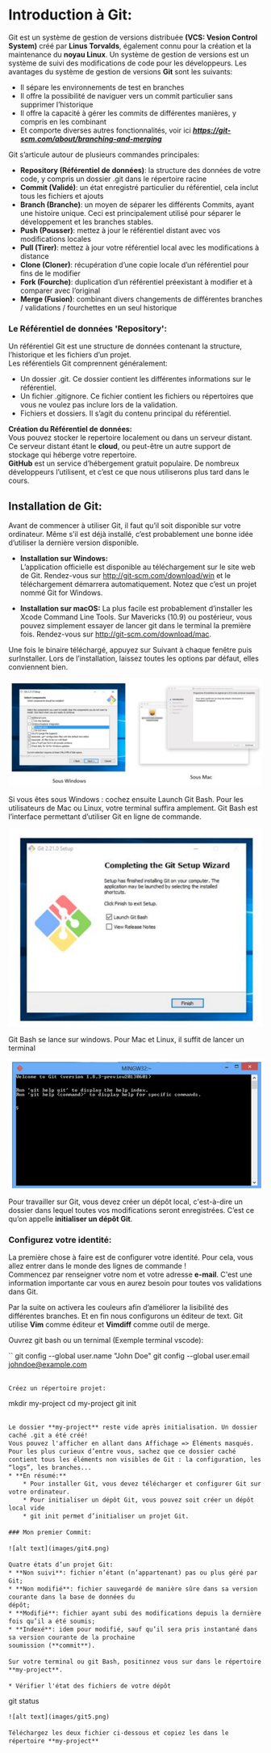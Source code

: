 # Introduction à Git:

Git est un système de gestion de versions distribuée **(VCS: Vesion Control System)** créé par **Linus Torvalds**, également connu pour la création et la maintenance du **noyau Linux**. 
Un système de gestion de versions est un système de suivi des modifications de code pour les développeurs. Les avantages du système de gestion de versions **Git** sont les suivants:
* Il sépare les environnements de test en branches
* Il offre la possibilité de naviguer vers un commit particulier sans supprimer l’historique
* Il offre la capacité à gérer les commits de différentes manières, y compris en les combinant
* Et comporte diverses autres fonctionnalités, voir ici ***https://git-scm.com/about/branching-and-merging***  

Git s’articule autour de plusieurs commandes principales:   

* **Repository (Référentiel de données)**: la structure des données de votre code, y compris un 
dossier .git dans le répertoire racine
* **Commit (Validé)**: un état enregistré particulier du référentiel, cela inclut tous les fichiers et ajouts
* **Branch (Branche)**: un moyen de séparer les différents Commits, ayant une histoire unique. Ceci est principalement utilisé pour séparer le développement et les branches stables.
* **Push (Pousser)**: mettez à jour le référentiel distant avec vos modifications locales
* **Pull (Tirer)**: mettez à jour votre référentiel local avec les modifications à distance
* **Clone (Cloner)**: récupération d’une copie locale d’un référentiel pour fins de le modifier
* **Fork (Fourche)**: duplication d’un référentiel préexistant à modifier et à comparer avec l’original
* **Merge (Fusion)**: combinant divers changements de différentes branches / validations / fourchettes en un seul historique

### Le Référentiel de données 'Repository':  

Un référentiel Git est une structure de données contenant la structure, l’historique et les fichiers d’un projet.  
Les référentiels Git comprennent généralement:

* Un dossier .git. Ce dossier contient les différentes informations sur le référentiel.
* Un fichier .gitignore. Ce fichier contient les fichiers ou répertoires que vous ne voulez pas inclure lors de la 
validation.
* Fichiers et dossiers. Il s’agit du contenu principal du référentiel.

**Création du Référentiel de données:**  
Vous pouvez stocker le repertoire localement ou dans un serveur distant. Ce serveur distant étant le **cloud**, ou peut-être un autre support de stockage qui héberge votre repertoire.   
**GitHub** est un service d’hébergement gratuit populaire. De nombreux développeurs l’utilisent, et c’est ce que nous utiliserons plus tard dans le cours.


## Installation de Git:

Avant de commencer à utiliser Git, il faut qu’il soit disponible sur votre ordinateur. Même s’il est déjà installé, c’est probablement une bonne idée d’utiliser la dernière version disponible.  

* **Installation sur Windows:**  
L’application officielle est disponible au téléchargement sur le site web de Git. Rendez-vous sur http://git-scm.com/download/win et le téléchargement démarrera automatiquement. Notez que c’est un projet nommé Git for Windows.  

* **Installation sur macOS:**
La plus facile est probablement d’installer les Xcode Command Line Tools. Sur Mavericks (10.9) ou postérieur, vous pouvez simplement essayer de lancer git dans le terminal la première fois. Rendez-vous sur http://git-scm.com/download/mac.  

Une fois le binaire téléchargé, appuyez sur Suivant à chaque fenêtre puis surInstaller. Lors de l’installation, laissez toutes les options par défaut, elles conviennent bien.  

![alt text](images/git1.png)

Si vous êtes sous Windows : cochez ensuite Launch Git Bash. Pour les utilisateurs de Mac ou Linux, 
votre terminal suffira amplement. Git Bash est l’interface permettant d’utiliser Git en ligne de 
commande.

![alt text](images/git2.png)

Git Bash se lance sur windows. Pour Mac et Linux, il suffit de lancer un terminal

![alt text](images/git3.png)

Pour travailler sur Git, vous devez créer un dépôt local, c'est-à-dire un dossier dans lequel toutes vos modifications seront enregistrées. C’est ce qu’on appelle **initialiser un dépôt Git**.  

### Configurez votre identité:
La première chose à faire est de configurer votre identité. Pour cela, vous allez entrer dans le monde des lignes de commande !  
Commencez par renseigner votre nom et votre adresse **e-mail**. C'est une information importante car vous en aurez besoin pour toutes vos validations dans Git.  

Par la suite on activera les couleurs afin d’améliorer la lisibilité des différentes branches. Et en fin nous configurons un éditeur de text. Git utilise **Vim** comme éditeur et **Vimdiff** comme outil de merge.

Ouvrez git bash ou un ternimal (Exemple terminal vscode):

``
git config --global user.name "John Doe"
git config --global user.email johndoe@example.com
```

Créez un répertoire projet:

```
mkdir my-project
cd my-project
git init
```

Le dossier **my-project** reste vide après initialisation. Un dossier caché .git a été créé!  
Vous pouvez l'afficher en allant dans Affichage => Éléments masqués.
Pour les plus curieux d’entre vous, sachez que ce dossier caché contient tous les éléments non visibles de Git : la configuration, les “logs”, les branches...
* **En résumé:**
    * Pour installer Git, vous devez télécharger et configurer Git sur votre ordinateur.
    * Pour initialiser un dépôt Git, vous pouvez soit créer un dépôt local vide
    * git init permet d’initialiser un projet Git.

### Mon premier Commit:

![alt text](images/git4.png)

Quatre états d’un projet Git:  
* **Non suivi**: fichier n’étant (n’appartenant) pas ou plus géré par Git;
* **Non modifié**: fichier sauvegardé de manière sûre dans sa version courante dans la base de données du 
dépôt;
* **Modifié**: fichier ayant subi des modifications depuis la dernière fois qu’il a été soumis;
* **Indexé**: idem pour modifié, sauf qu’il sera pris instantané dans sa version courante de la prochaine 
soumission (**commit**).

Sur votre terminal ou git Bash, positinnez vous sur dans le répertoire **my-project**.

* Vérifier l'état des fichiers de votre dépôt

```
git status
```
![alt text](images/git5.png)

Téléchargez les deux fichier ci-dessous et copiez les dans le répertoire **my-project**